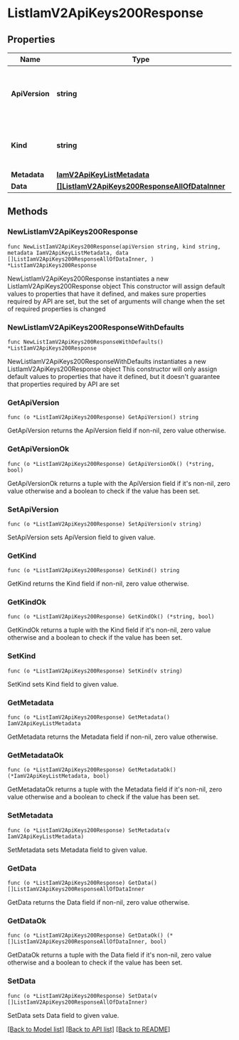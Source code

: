 # ListIamV2ApiKeys200Response

## Properties

Name | Type | Description | Notes
------------ | ------------- | ------------- | -------------
**ApiVersion** | **string** | APIVersion defines the schema version of this representation of a resource. | [readonly] 
**Kind** | **string** | Kind defines the object this REST resource represents. | [readonly] 
**Metadata** | [**IamV2ApiKeyListMetadata**](IamV2ApiKeyListMetadata.md) |  | 
**Data** | [**[]ListIamV2ApiKeys200ResponseAllOfDataInner**](ListIamV2ApiKeys200ResponseAllOfDataInner.md) |  | 

## Methods

### NewListIamV2ApiKeys200Response

`func NewListIamV2ApiKeys200Response(apiVersion string, kind string, metadata IamV2ApiKeyListMetadata, data []ListIamV2ApiKeys200ResponseAllOfDataInner, ) *ListIamV2ApiKeys200Response`

NewListIamV2ApiKeys200Response instantiates a new ListIamV2ApiKeys200Response object
This constructor will assign default values to properties that have it defined,
and makes sure properties required by API are set, but the set of arguments
will change when the set of required properties is changed

### NewListIamV2ApiKeys200ResponseWithDefaults

`func NewListIamV2ApiKeys200ResponseWithDefaults() *ListIamV2ApiKeys200Response`

NewListIamV2ApiKeys200ResponseWithDefaults instantiates a new ListIamV2ApiKeys200Response object
This constructor will only assign default values to properties that have it defined,
but it doesn't guarantee that properties required by API are set

### GetApiVersion

`func (o *ListIamV2ApiKeys200Response) GetApiVersion() string`

GetApiVersion returns the ApiVersion field if non-nil, zero value otherwise.

### GetApiVersionOk

`func (o *ListIamV2ApiKeys200Response) GetApiVersionOk() (*string, bool)`

GetApiVersionOk returns a tuple with the ApiVersion field if it's non-nil, zero value otherwise
and a boolean to check if the value has been set.

### SetApiVersion

`func (o *ListIamV2ApiKeys200Response) SetApiVersion(v string)`

SetApiVersion sets ApiVersion field to given value.


### GetKind

`func (o *ListIamV2ApiKeys200Response) GetKind() string`

GetKind returns the Kind field if non-nil, zero value otherwise.

### GetKindOk

`func (o *ListIamV2ApiKeys200Response) GetKindOk() (*string, bool)`

GetKindOk returns a tuple with the Kind field if it's non-nil, zero value otherwise
and a boolean to check if the value has been set.

### SetKind

`func (o *ListIamV2ApiKeys200Response) SetKind(v string)`

SetKind sets Kind field to given value.


### GetMetadata

`func (o *ListIamV2ApiKeys200Response) GetMetadata() IamV2ApiKeyListMetadata`

GetMetadata returns the Metadata field if non-nil, zero value otherwise.

### GetMetadataOk

`func (o *ListIamV2ApiKeys200Response) GetMetadataOk() (*IamV2ApiKeyListMetadata, bool)`

GetMetadataOk returns a tuple with the Metadata field if it's non-nil, zero value otherwise
and a boolean to check if the value has been set.

### SetMetadata

`func (o *ListIamV2ApiKeys200Response) SetMetadata(v IamV2ApiKeyListMetadata)`

SetMetadata sets Metadata field to given value.


### GetData

`func (o *ListIamV2ApiKeys200Response) GetData() []ListIamV2ApiKeys200ResponseAllOfDataInner`

GetData returns the Data field if non-nil, zero value otherwise.

### GetDataOk

`func (o *ListIamV2ApiKeys200Response) GetDataOk() (*[]ListIamV2ApiKeys200ResponseAllOfDataInner, bool)`

GetDataOk returns a tuple with the Data field if it's non-nil, zero value otherwise
and a boolean to check if the value has been set.

### SetData

`func (o *ListIamV2ApiKeys200Response) SetData(v []ListIamV2ApiKeys200ResponseAllOfDataInner)`

SetData sets Data field to given value.



[[Back to Model list]](../README.md#documentation-for-models) [[Back to API list]](../README.md#documentation-for-api-endpoints) [[Back to README]](../README.md)


